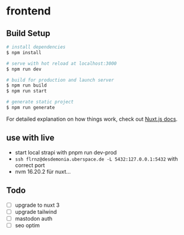 # frontend

## Build Setup

```bash
# install dependencies
$ npm install

# serve with hot reload at localhost:3000
$ npm run dev

# build for production and launch server
$ npm run build
$ npm run start

# generate static project
$ npm run generate
```

For detailed explanation on how things work, check out [Nuxt.js docs](https://nuxtjs.org).

## use with live
- start local strapi with pnpm run dev-prod
- `ssh flrnz@desdemonia.uberspace.de -L 5432:127.0.0.1:5432` with correct port
- nvm 16.20.2 für nuxt... 

## Todo
- [ ] upgrade to nuxt 3
- [ ] upgrade tailwind
- [ ] mastodon auth
- [ ] seo optim